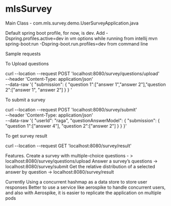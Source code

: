 # mlsSurvey
Main Class - com.mls.survey.demo.UserSurveyApplication.java

Default spring boot profile, for now, is dev.
Add -Dspring.profiles.active=dev in vm options while running from intellij
mvn spring-boot:run -Dspring-boot.run.profiles=dev from command line

Sample requests

To Upload questions

curl --location --request POST 'localhost:8080/survey/questions/upload' \
 --header 'Content-Type: application/json' \
 --data-raw '{
  "submission": {
      "question 1":["answer 1","answer 2"],"question 2":["answer 1", "answer 2"]
   }
 }
'

To submit a survey

curl --location --request POST 'localhost:8080/survey/submit' \
 --header 'Content-Type: application/json' \
 --data-raw '{
      "userId": "raga",
      "questionAnswerModel": {
      "submission": {
           "question 1":["answer 4"], "question 2":["answer 2"]
       }
    }
}'

To get survey result

curl --location --request GET 'localhost:8080/survey/result'


Features.
Create a survey with multiple-choice questions - > localhost:8080/survey/questions/upload
Answer a survey’s questions -> localhost:8080/survey/submit
Get the relative distribution of a selected answer by question -> localhost:8080/survey/result

Currently Using a concurrent hashmap as a data store to store user responses
Better to use a service like aerospike to handle concurrent users, and also with Aerospike, 
it is easier to replicate the application on multiple pods






